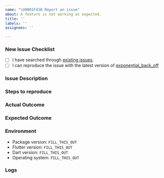 ```yaml
---
name: "\U0001F41B Report an issue"
about: A feature is not working as expected.
title: ''
labels: ''
assignees: ''

---
```


### New Issue Checklist
<!--
    Check every following box [x] before submitting your issue.
    Click the "Preview" tab for better readability.
    Thanks for contributing to Parse Platform!
-->

- [ ] I have searched through [existing issues](https://github.com/Nidal-Bakir/exponential_back_off/issues).
- [ ] I can reproduce the issue with the latest version of [exponential_back_off](https://github.com/Nidal-Bakir/exponential_back_off/releases/latest) <!-- We don't investigate issues for outdated releases. -->

### Issue Description
<!-- What is the specific issue? -->

### Steps to reproduce
<!-- How can someone else reproduce the issue? -->

### Actual Outcome
<!-- What outcome did you get? -->

### Expected Outcome
<!-- What outcome did you expect? -->

### Environment
<!-- Be specific with versions, don't use "latest" or semver ranges like "~x.y.z" or "^x.y.z". -->


- Package version: `FILL_THIS_OUT`
- Flutter version: `FILL_THIS_OUT`
- Dart version: `FILL_THIS_OUT`
- Operating system: `FILL_THIS_OUT`

### Logs
<!-- Include relevant logs here. -->